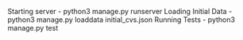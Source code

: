 Starting server - python3 manage.py runserver
Loading Initial Data - python3 manage.py loaddata initial_cvs.json
Running Tests - python3 manage.py test
